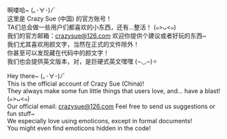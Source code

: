 啊喽哈~ (｡･∀･)ﾉﾞ  
这里是 Crazy Sue (中国) 的官方账号！  
TA们总会做一些用户们都喜欢的小东西，还有...整活！ (๑>ᴗ<๑)  
我们的官方邮箱：crazysue@126.com 欢迎你提供个建议或者好玩的东西~  
我们尤其喜欢用颜文字，当然在正式的文件除外！  
你甚至可以发现藏在代码中的颜文字！  
我们也会提供英文版本，对，是巨硬式英文嘿嘿 (¬◡¬)✧  

Hey there~ (｡･∀･)ﾉﾞ  
This is the official account of Crazy Sue (China)!  
They always make some fun little things that users love, and... have a blast! (๑>ᴗ<๑)  
Our official email: crazysue@126.com Feel free to send us suggestions or fun stuff~  
We especially love using emoticons, except in formal documents!  
You might even find emoticons hidden in the code!  
